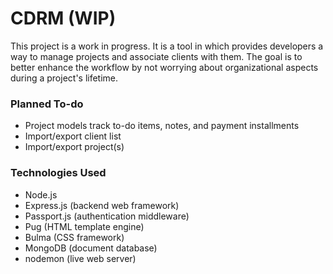 # CDRM (WIP)
This project is a work in progress. It is a tool in which provides developers a way to manage projects and associate clients with them. The goal is to better enhance the workflow by not worrying about organizational aspects during a project's lifetime.

### Planned To-do
- Project models track to-do items, notes, and payment installments
- Import/export client list
- Import/export project(s)

### Technologies Used
- Node.js
- Express.js (backend web framework)
- Passport.js (authentication middleware)
- Pug (HTML template engine)
- Bulma (CSS framework)
- MongoDB (document database)
- nodemon (live web server)
